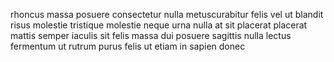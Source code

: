 rhoncus massa posuere consectetur nulla metuscurabitur felis vel ut blandit
risus molestie tristique molestie neque urna nulla at sit placerat placerat
mattis semper iaculis sit felis massa dui posuere sagittis nulla lectus
fermentum ut rutrum purus felis ut etiam in sapien donec